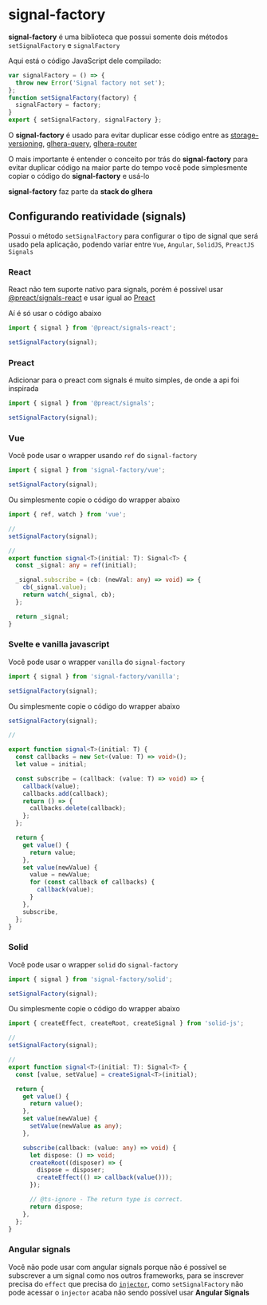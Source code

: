 # signal-factory

**signal-factory** é uma biblioteca que possui somente dois métodos `setSignalFactory` e `signalFactory`

Aqui está o código JavaScript dele compilado:

```js
var signalFactory = () => {
  throw new Error('Signal factory not set');
};
function setSignalFactory(factory) {
  signalFactory = factory;
}
export { setSignalFactory, signalFactory };
```

O **signal-factory** é usado para evitar duplicar esse código entre as [storage-versioning](https://github.com/Simple-Organization/storage-versioning), [glhera-query](https://github.com/Simple-Organization/glhera-query), [glhera-router](https://github.com/Simple-Organization/glhera-router)

O mais importante é entender o conceito por trás do **signal-factory** para evitar duplicar código na maior parte do tempo você pode simplesmente copiar o código do **signal-factory** e usá-lo

**signal-factory** faz parte da **stack do glhera**

## Configurando reatividade (signals)

Possui o método `setSignalFactory` para configurar o tipo de signal que será usado pela aplicação, podendo variar entre `Vue`, `Angular`, `SolidJS`, `PreactJS Signals`

### React

React não tem suporte nativo para signals, porém é possível usar [@preact/signals-react](https://www.npmjs.com/package/@preact/signals-react) e usar igual ao [Preact](#preact)

Aí é só usar o código abaixo

```ts
import { signal } from '@preact/signals-react';

setSignalFactory(signal);
```

### Preact

Adicionar para o preact com signals é muito simples, de onde a api foi inspirada

```ts
import { signal } from '@preact/signals';

setSignalFactory(signal);
```

### Vue

Você pode usar o wrapper usando `ref` do `signal-factory`

```ts
import { signal } from 'signal-factory/vue';

setSignalFactory(signal);
```

Ou simplesmente copie o código do wrapper abaixo

```ts
import { ref, watch } from 'vue';

//
setSignalFactory(signal);

//
export function signal<T>(initial: T): Signal<T> {
  const _signal: any = ref(initial);

  _signal.subscribe = (cb: (newVal: any) => void) => {
    cb(_signal.value);
    return watch(_signal, cb);
  };

  return _signal;
}
```

### Svelte e vanilla javascript

Você pode usar o wrapper `vanilla` do `signal-factory`

```ts
import { signal } from 'signal-factory/vanilla';

setSignalFactory(signal);
```

Ou simplesmente copie o código do wrapper abaixo

```ts
setSignalFactory(signal);

//

export function signal<T>(initial: T) {
  const callbacks = new Set<(value: T) => void>();
  let value = initial;

  const subscribe = (callback: (value: T) => void) => {
    callback(value);
    callbacks.add(callback);
    return () => {
      callbacks.delete(callback);
    };
  };

  return {
    get value() {
      return value;
    },
    set value(newValue) {
      value = newValue;
      for (const callback of callbacks) {
        callback(value);
      }
    },
    subscribe,
  };
}
```

### Solid

Você pode usar o wrapper `solid` do `signal-factory`

```ts
import { signal } from 'signal-factory/solid';

setSignalFactory(signal);
```

Ou simplesmente copie o código do wrapper abaixo

```ts
import { createEffect, createRoot, createSignal } from 'solid-js';

//
setSignalFactory(signal);

//
export function signal<T>(initial: T): Signal<T> {
  const [value, setValue] = createSignal<T>(initial);

  return {
    get value() {
      return value();
    },
    set value(newValue) {
      setValue(newValue as any);
    },

    subscribe(callback: (value: any) => void) {
      let dispose: () => void;
      createRoot((disposer) => {
        dispose = disposer;
        createEffect(() => callback(value()));
      });

      // @ts-ignore - The return type is correct.
      return dispose;
    },
  };
}
```

### Angular signals

Você não pode usar com angular signals porque não é possível se subscrever a um signal como nos outros frameworks, para se inscrever precisa do `effect` que precisa do [`injector`](https://angular.dev/guide/signals#injection-context), como `setSignalFactory` não pode acessar o `injector` acaba não sendo possível usar **Angular Signals**

